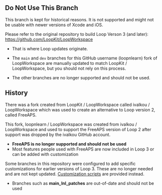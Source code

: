 ## Do Not Use This Branch

This branch is kept for historical reasons. It is not supported and might not be usable with newer versions of Xcode and iOS.

Please refer to the original repository to build Loop Verson 3 (and later): https://github.com/LoopKit/LoopWorkspace

* That is where Loop updates originate. 

* The `main` and `dev` branches for this GitHub username (loopnlearn) fork of LoopWorkspace are manually updated to match LoopKit / LoopWorkspace, but you should not rely on this process.

* The other branches are no longer supported and should not be used.

## History

There was a fork created from LoopKit / LoopWorkspace called ivalkou / LoopWorkspace which was used to create an alternative to Loop version 2, called FreeAPS.

This fork, loopnlearn / LoopWorkspace was created from ivalkou / LoopWorkspace and used to support the FreeAPS version of Loop 2 after support was dropped by the ivalkou GitHub account.

* **FreeAPS is no longer supported and should not be used** 
* Most features people used with FreeAPS are now included in Loop 3 or can be added with customization

Some branches in this repository were configured to add specific customizations for earlier versions of Loop 3. These are no longer needed and are not kept updated. [Customization scripts](https://www.loopandlearn.org/custom-code) are provided instead.

* Branches such as **main_lnl_patches** are out-of-date and should not be used
